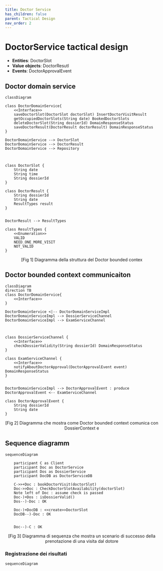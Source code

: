 ```yaml
---
title: Doctor Service 
has_children: false
parent: Tactical Design
nav_order: 2
---
```



# DoctorService tactical design

- **Entities**: DoctorSlot
- **Value objects**: DoctorResutl
- **Events**: DoctorApprovalEvent


## Doctor domain service

```mermaid
classDiagram

class DoctorDomainService{
    <<Interface>>
    saveDoctorSlot(DoctorSlot doctorSlot) InsertDoctorVisitResult
    getOccupiedDoctorSlots(String date) BookedDoctorSlots
    deleteDoctorSlot(String dossierId) DomainResponseStatus
    saveDoctorResult(DoctorResult doctorResult) DomainResponseStatus
}

DoctorDomainService --> DoctorSlot
DoctorDomainService --> DoctorResult
DoctorDomainService --> Repository



class DoctorSlot {
    String date
    String time
    String dossierId
}

class DoctorResult {
    String dossierId
    String date
    ResultTypes result
}


DoctorResult --> ResultTypes

class ResultTypes {
    <<Enumeration>>
    VALID
    NEED_ONE_MORE_VISIT
    NOT_VALID
}

```
<div id="class_context" align="center">[Fig 1] Diagramma della struttura del Doctor bounded contex</div>


## Doctor bounded context communicaiton

```mermaid
classDiagram
direction TB
class DoctorDomainService{
    <<Interface>>
}

DoctorDomainService <|-- DoctorDomainServiceImpl
DoctorDomainServiceImpl --> DossierServiceChannel
DoctorDomainServiceImpl --> ExamServiceChannel 



class DossierServiceChannel {
    <<Interface>>
    checkDossierValidity(String dossierId) DomainResponseStatus
}

class ExamServiceChannel {
    <<Interface>>
    notifyAboutDoctorApproval(DoctorApprovalEvent event) DomainResponseStatus
}


DoctorDomainServiceImpl --> DoctorApprovalEvent : produce
DoctorApprovalEvent <-- ExamServiceChannel

class DoctorApprovalEvent {
    String dossierId
    String date
}

```
<div id="class_communication" align="center">[Fig 2] Diagramma che mostra come Doctor bounded context comunica con DossierContext e </div>

## Sequence diagramm


```mermaid
sequenceDiagram 

    participant C as Client
    participant Doc as DoctorService
    participant Dos as DossierService
    participant DocDB as DoctorServiceDB

    C->>+Doc : bookDoctorVisit(doctorSlot)
    Doc->>Doc : CheckDoctorSlotAvailability(doctorSlot)
    Note left of Doc : assume check is passed
    Doc-)+Dos : isDossierValid()
    Dos--)-Doc : OK

    Doc-)+DocDB : <<create>>DoctorSlot
    DocDB--)-Doc : OK


    Doc--)-C : OK
```
<div id="sequence_dossier" align="center">[Fig 3] Diagramma di sequenza che mostra un scenario di successo della prenotazione di una visita dal dotore</div>


### Registrazione dei risultati 
```mermaid
sequenceDiagram


```